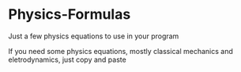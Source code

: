 # Physics-Formulas
Just a few physics equations to use in your program

If you need some physics equations, mostly classical mechanics and eletrodynamics, just copy and paste
